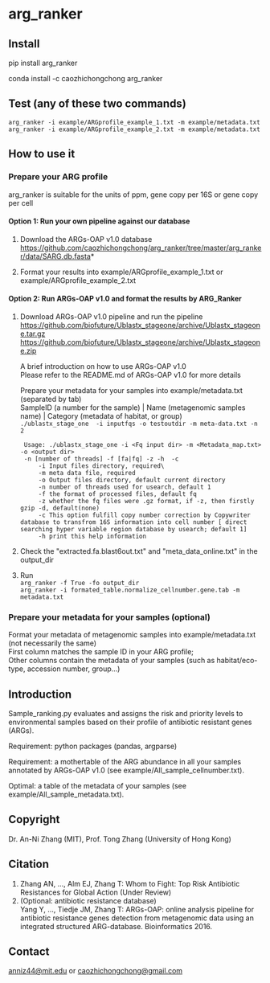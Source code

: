 # arg_ranker

## Install
pip install arg_ranker

conda install -c caozhichongchong arg_ranker

## Test (any of these two commands)
`arg_ranker -i example/ARGprofile_example_1.txt -m example/metadata.txt`\
`arg_ranker -i example/ARGprofile_example_2.txt -m example/metadata.txt`

## How to use it
### Prepare your ARG profile

arg_ranker is suitable for the units of ppm, gene copy per 16S or gene copy per cell

#### Option 1: Run your own pipeline against our database

1. Download the ARGs-OAP v1.0 database\
https://github.com/caozhichongchong/arg_ranker/tree/master/arg_ranker/data/SARG.db.fasta*

2. Format your results into example/ARGprofile_example_1.txt or example/ARGprofile_example_2.txt

#### Option 2: Run ARGs-OAP v1.0 and format the results by ARG_Ranker

1. Download ARGs-OAP v1.0 pipeline and run the pipeline\
    https://github.com/biofuture/Ublastx_stageone/archive/Ublastx_stageone.tar.gz
    https://github.com/biofuture/Ublastx_stageone/archive/Ublastx_stageone.zip

    A brief introduction on how to use ARGs-OAP v1.0\
    Please refer to the README.md of ARGs-OAP v1.0 for more details

    Prepare your metadata for your samples into example/metadata.txt (separated by tab)\
    SampleID (a number for the sample) | Name (metagenomic samples name) | Category (metadata of habitat, or group)\
    `./ublastx_stage_one  -i inputfqs -o testoutdir -m meta-data.txt -n 2`

        Usage: ./ublastx_stage_one -i <Fq input dir> -m <Metadata_map.txt> -o <output dir>
        -n [number of threads] -f [fa|fq] -z -h  -c   
            -i Input files directory, required\
            -m meta data file, required
            -o Output files directory, default current directory
            -n number of threads used for usearch, default 1
            -f the format of processed files, default fq
            -z whether the fq files were .gz format, if -z, then firstly gzip -d, default(none)
            -c This option fulfill copy number correction by Copywriter database to transfrom 16S information into cell number [ direct searching hyper variable region database by usearch; default 1]
            -h print this help information

2. Check the "extracted.fa.blast6out.txt" and "meta_data_online.txt" in the output_dir

3. Run\
`arg_ranker -f True -fo output_dir`\
`arg_ranker -i formated_table.normalize_cellnumber.gene.tab -m metadata.txt`

### Prepare your metadata for your samples (optional)

Format your metadata of metagenomic samples into example/metadata.txt (not necessarily the same)\
First column matches the sample ID in your ARG profile;\
Other columns contain the metadata of your samples (such as habitat/eco-type, accession number, group...)

## Introduction
Sample_ranking.py evaluates and assigns the risk and priority levels to environmental samples
based on their profile of antibiotic resistant genes (ARGs).

Requirement: python packages (pandas, argparse)

Requirement: a mothertable of the ARG abundance in all your samples
annotated by ARGs-OAP v1.0 (see example/All_sample_cellnumber.txt).

Optimal: a table of the metadata of your samples (see example/All_sample_metadata.txt).

## Copyright
Dr. An-Ni Zhang (MIT), Prof. Tong Zhang (University of Hong Kong)

## Citation
1. Zhang AN, ..., Alm EJ, Zhang T: Whom to Fight: Top Risk Antibiotic Resistances for Global Action (Under Review)
2. (Optional: antibiotic resistance database)\
Yang Y, ..., Tiedje JM, Zhang T: ARGs-OAP: online analysis pipeline for antibiotic resistance genes detection from metagenomic data using an integrated structured ARG-database. Bioinformatics 2016.

## Contact
anniz44@mit.edu or caozhichongchong@gmail.com

